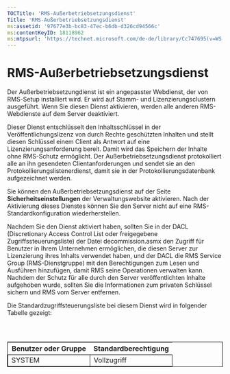 ```yaml
---
TOCTitle: 'RMS-Außerbetriebsetzungsdienst'
Title: 'RMS-Außerbetriebsetzungsdienst'
ms:assetid: '97677e3b-bc83-47ec-b6db-d326cd94566c'
ms:contentKeyID: 18118962
ms:mtpsurl: 'https://technet.microsoft.com/de-de/library/Cc747695(v=WS.10)'
---
```


RMS-Außerbetriebsetzungsdienst
==============================

Der Außerbetriebsetzungdienst ist ein angepasster Webdienst, der von RMS-Setup installiert wird. Er wird auf Stamm- und Lizenzierungsclustern ausgeführt. Wenn Sie diesen Dienst aktivieren, werden alle anderen RMS-Webdienste auf dem Server deaktiviert.

Dieser Dienst entschlüsselt den Inhaltsschlüssel in der Veröffentlichungslizenz von durch Rechte geschützten Inhalten und stellt diesen Schlüssel einem Client als Antwort auf eine Lizenzierungsanforderung bereit. Damit wird das Speichern der Inhalte ohne RMS-Schutz ermöglicht. Der Außerbetriebsetzungsdienst protokolliert alle an ihn gesendeten Clientanforderungen und sendet sie an den Protokollierungslistenerdienst, damit sie in der Protokollierungsdatenbank aufgezeichnet werden.

Sie können den Außerbetriebsetzungsdienst auf der Seite **Sicherheitseinstellungen** der Verwaltungswebsite aktivieren. Nach der Aktivierung dieses Dienstes können Sie den Server nicht auf eine RMS-Standardkonfiguration wiederherstellen.

Nachdem Sie den Dienst aktiviert haben, sollten Sie in der DACL (Discretionary Access Control List oder freigegebene Zugriffssteuerungsliste) der Datei decommission.asmx den Zugriff für Benutzer in Ihrem Unternehmen ermöglichen, die diesen Server zur Lizenzierung ihres Inhalts verwendet haben, und der DACL die RMS Service Group (RMS-Dienstgruppe) mit den Berechtigungen zum Lesen und Ausführen hinzufügen, damit RMS seine Operationen verwalten kann. Nachdem der Schutz für alle durch den Server veröffentlichten Inhalte aufgehoben wurde, sollten Sie die Informationen zum privaten Schlüssel sichern und RMS vom Server entfernen.

Die Standardzugriffsteuerungsliste bei diesem Dienst wird in folgender Tabelle gezeigt:

###  

 
<table style="border:1px solid black;">
<colgroup>
<col width="50%" />
<col width="50%" />
</colgroup>
<thead>
<tr class="header">
<th>Benutzer oder Gruppe</th>
<th>Standardberechtigung</th>
</tr>
</thead>
<tbody>
<tr class="odd">
<td style="border:1px solid black;">SYSTEM</td>
<td style="border:1px solid black;">Vollzugriff</td>
</tr>
</tbody>
</table>
